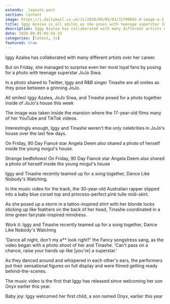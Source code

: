 ```yaml
---
extends: _layouts.post
section: content
image: https://i.dailymail.co.uk/1s/2020/09/05/03/32799892-0-image-a-2_1599273583935.jpg 
title: Iggy Azalea is all smiles as she poses with teenage superstar JoJo Siwa 
description: Iggy Azalea has collaborated with many different artists over her career. 
date: 2020-09-05-03-54-33 
categories: [latest, tv] 
featured: true 
--- 
```

Iggy Azalea has collaborated with many different artists over her career.

But on Friday, she managed to surprise even her most loyal fans by posing for a photo with teenage superstar JoJo Siwa.

In a photo shared to Twitter, Iggy and R&B singer Tinashe are all smiles as they pose between a grinning JoJo.

All smiles! Iggy Azalea, JoJo Siwa, and Tinashe posed for a photo together inside of JoJo's house this week

The image was taken inside the mansion where the 17-year-old films many of her YouTube and TikTok videos.

Interestingly enough, Iggy and Tinashe weren't the only celebrities in JoJo's house over the last few days.

On Friday, 90 Day Fiancé star Angela Deem also shared a photo of herself inside the young mogul's house.

Strange bedfellows! On Friday, 90 Day Fiancé star Angela Deem also shared a photo of herself inside the young mogul's house

Iggy and Tinashe recently teamed up for a song together, Dance Like Nobody's Watching.

In the music video for the track, the 30-year-old Australian rapper slipped into a baby blue corset top and princess-perfect pink tulle midi-skirt.

As she posed up a storm in a tattoo-inspired shirt with her blonde locks sticking up like feathers on the back of her head, Tinashe coordinated in a lime green fairytale-inspired minidress.

Work it: Iggy and Tinashe recently teamed up for a song together, Dance Like Nobody's Watching

'Dance all night, don't my a** look right?' the Fancy songstress sang, as the video began with a photo shoot of her and Tinashe. 'Can't pass on a chance, raise your hands up like [you're] a superstar.'

As they danced around and whispered in each other's ears, the performers put their sensational figures on full display and were filmed getting ready behind-the-scenes.

The music video is the first that Iggy has released since welcoming her son Onyx earlier this year.

Baby joy: Iggy welcomed her first child, a son named Onyx, earlier this year

